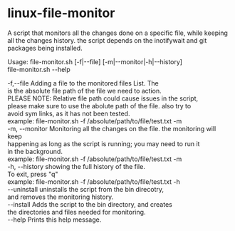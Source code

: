 # linux-file-monitor
A script that monitors all the changes done on a specific file, while keeping all the changes history. the script depends on the inotifywait and git packages being installed.  
  
Usage: file-monitor.sh [-f|--file] <absolute-file-path> [-m|--monitor|-h|--history]  
       file-monitor.sh --help  

 -f,--file <absolute-file-path>	Adding a file to the monitored files List. The <absolute-file-path>  
				is the absolute file path of the file we need to action.  
				PLEASE NOTE: Relative file path could cause issues in the script,  
				please make sure to use the abolute path of the file. also try to   
				avoid sym links, as it has not been tested.  
				example: file-monitor.sh -f /absolute/path/to/file/test.txt -m  
 -m, --monitor			Monitoring all the changes on the file. the monitoring will keep  
				happening as long as the script is running; you may need to run it  
				in the background.  
				example: file-monitor.sh -f /absolute/path/to/file/test.txt -m  
 -h, --history			showing the full history of the file.  
				To exit, press "q"  
				example: file-monitor.sh -f /absolute/path/to/file/test.txt -h  
 --uninstall			uninstalls the script from the bin direcotry,  
				and removes the monitoring history.  
 --install			Adds the script to the bin directory, and creates  
				the directories and files needed for monitoring.  
 --help				Prints this help message.  
  
